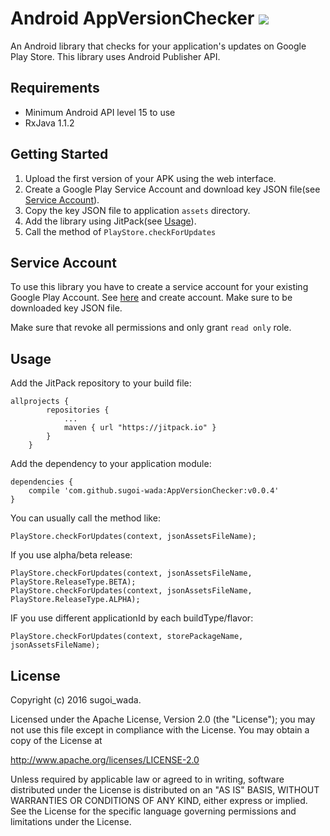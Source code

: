 # Android AppVersionChecker [![](https://jitpack.io/v/sugoi-wada/AppVersionChecker.svg)](https://jitpack.io/#sugoi-wada/AppVersionChecker)

An Android library that checks for your application's updates on Google Play Store. This library uses Android Publisher API.

## Requirements

- Minimum Android API level 15 to use
- RxJava 1.1.2

## Getting Started

1. Upload the first version of your APK using the web interface.
1. Create a Google Play Service Account and download key JSON file(see [Service Account](#service-account)).
1. Copy the key JSON file to application `assets` directory.
1. Add the library using JitPack(see [Usage](#usage)).
1. Call the method of `PlayStore.checkForUpdates`

## Service Account

To use this library you have to create a service account for your existing Google Play Account. See [here](https://developers.google.com/android-publisher/getting_started#using_a_service_account) and create account. Make sure to be downloaded key JSON file.

Make sure that revoke all permissions and only grant `read only` role.

## Usage

Add the JitPack repository to your build file:

```
allprojects {
        repositories {
            ...
            maven { url "https://jitpack.io" }
        }
    }
```

Add the dependency to your application module:

```
dependencies {
    compile 'com.github.sugoi-wada:AppVersionChecker:v0.0.4'
}
```

You can usually call the method like:

```
PlayStore.checkForUpdates(context, jsonAssetsFileName);
```

If you use alpha/beta release:

```
PlayStore.checkForUpdates(context, jsonAssetsFileName, PlayStore.ReleaseType.BETA);
PlayStore.checkForUpdates(context, jsonAssetsFileName, PlayStore.ReleaseType.ALPHA);
```

IF you use different applicationId by each buildType/flavor:

```
PlayStore.checkForUpdates(context, storePackageName, jsonAssetsFileName);
```

## License

Copyright (c) 2016 sugoi_wada.

Licensed under the Apache License, Version 2.0 (the "License"); you may not use this file except in compliance with the License. You may obtain a copy of the License at

http://www.apache.org/licenses/LICENSE-2.0

Unless required by applicable law or agreed to in writing, software distributed under the License is distributed on an "AS IS" BASIS, WITHOUT WARRANTIES OR CONDITIONS OF ANY KIND, either express or implied. See the License for the specific language governing permissions and limitations under the License.